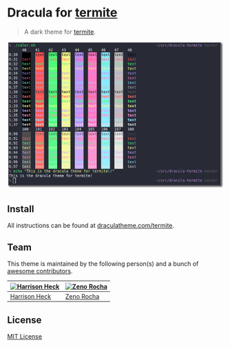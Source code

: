 # Dracula for [termite](https://github.com/thestinger/termite)

> A dark theme for [termite](https://github.com/thestinger/termite).

![Screenshot](/screenshot.png?raw=true)

## Install

All instructions can be found at [draculatheme.com/termite](https://draculatheme.com/termite).

## Team

This theme is maintained by the following person(s) and a bunch of [awesome contributors](https://github.com/dracula/termite/graphs/contributors).

[![Harrison Heck](https://avatars0.githubusercontent.com/u/1037526?v=3&s=70)](https://github.com/nesl247) | [![Zeno Rocha](https://avatars2.githubusercontent.com/u/398893?v=3&s=70)](https://github.com/zenorocha)
--- | ---
[Harrison Heck](https://github.com/nesl247) | [Zeno Rocha](https://github.com/zenorocha)

## License

[MIT License](./LICENSE)
